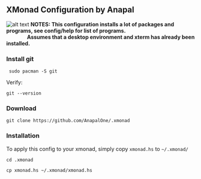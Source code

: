 ## XMonad Configuration by Anapal
![alt text](https://github.com/AnapalOne/pictures/blob/master/2022-04-13_17-41.png "XMonad")
   **NOTES: This configuration installs a lot of packages and programs, see config/help for list of programs.**   
   &nbsp;&nbsp;&nbsp;&nbsp;&nbsp;&nbsp;&nbsp;&nbsp;&nbsp;&nbsp;&nbsp;&nbsp;&nbsp;&nbsp;**Assumes that a desktop environment and xterm has already been installed.**
   <!-- I know, very ugly. --> 

### Install git
``` 
 sudo pacman -S git
```

Verify:
``` 
git --version
```

### Download
``` 
git clone https://github.com/AnapalOne/.xmonad
```  


### Installation
To apply this config to your xmonad, simply copy `xmonad.hs` to `~/.xmonad/`
``` 
cd .xmonad
```
``` 
cp xmonad.hs ~/.xmonad/xmonad.hs
```
